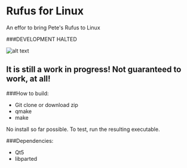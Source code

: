 # Rufus for Linux
An effor to bring Pete's Rufus to Linux

###DEVELOPMENT HALTED

![alt text](http://i.imgur.com/QeBfuuh.png "Logo Title Text 1")

## It is still a work in progress! Not guaranteed to work, at all!

###How to build:

* Git clone or download zip
* qmake
* make

No install so far possible. To test, run the resulting executable.

###Dependencies:

* Qt5
* libparted

